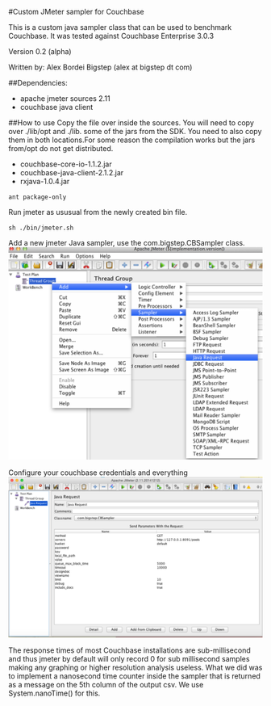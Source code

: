 #Custom JMeter sampler for Couchbase

This is a custom java sampler class that can be used to benchmark Couchbase.
It was tested against Couchbase Enterprise 3.0.3

Version 0.2 (alpha) 
 
Written by: Alex Bordei Bigstep
(alex at bigstep dt com)

##Dependencies:
* apache jmeter sources 2.11 
* couchbase java client 

##How to use
Copy the file over inside the sources. 
You will need to copy over ./lib/opt and ./lib. some of the jars from the SDK. You need to also copy them in both locations.For some reason the compilation works but the jars from/opt do not get distributed.

* couchbase-core-io-1.1.2.jar
* couchbase-java-client-2.1.2.jar
* rxjava-1.0.4.jar

```
ant package-only
```
Run jmeter as ususual from the newly created bin file. 
```
sh ./bin/jmeter.sh 
```

Add a new jmeter Java sampler, use the com.bigstep.CBSampler class.
![Alt text](/img/jmeter1.png?raw=true "Select jmeter custom sampler")

Configure your couchbase credentials and everything
![Alt text](/img/jmeter2.png?raw=true "Configure jmeter sampler")

The response times of most Couchbase installations are sub-millisecond and thus jmeter by default will only record 0 for sub millisecond samples making any graphing or higher resolution analysis useless. What we did was to implement a nanosecond time counter inside the sampler that is returned as a message on the 5th column of the output csv. We use System.nanoTime() for this. 
